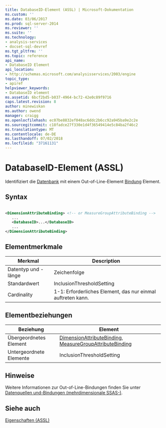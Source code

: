 ```yaml
---
title: DatabaseID-Element (ASSL) | Microsoft-Dokumentation
ms.custom: ''
ms.date: 03/06/2017
ms.prod: sql-server-2014
ms.reviewer: ''
ms.suite: ''
ms.technology:
- analysis-services
- docset-sql-devref
ms.tgt_pltfrm: ''
ms.topic: reference
api_name:
- DatabaseID Element
api_location:
- http://schemas.microsoft.com/analysisservices/2003/engine
topic_type:
- apiref
helpviewer_keywords:
- DatabaseID element
ms.assetid: 6bcf2bd5-b037-4964-bc72-42e0c89f9716
caps.latest.revision: 8
author: minewiskan
ms.author: owend
manager: craigg
ms.openlocfilehash: ec07be8832ef048ac6ddc2b6cc92a945ba9e2c2e
ms.sourcegitcommit: c18fadce27f330e1d4f36549414e5c84ba2f46c2
ms.translationtype: MT
ms.contentlocale: de-DE
ms.lasthandoff: 07/02/2018
ms.locfileid: "37161131"
---
```

# <a name="databaseid-element-assl"></a>DatabaseID-Element (ASSL)
  Identifiziert die [Datenbank](../objects/database-element-assl.md) mit einem Out-of-Line-Element [Bindung](../data-type/binding-data-type-assl.md) Element.  
  
## <a name="syntax"></a>Syntax  
  
```xml  
  
<DimensionAttributeBinding> <!-- or MeasureGroupAttributeBinding -->  
   ...  
   <DatabaseID>...</DatabaseID>  
   ...  
</DimensionAttributeBinding>  
```  
  
## <a name="element-characteristics"></a>Elementmerkmale  
  
|Merkmal|Description|  
|--------------------|-----------------|  
|Datentyp und -länge|Zeichenfolge|  
|Standardwert|InclusionThresholdSetting|  
|Cardinality|1-1: Erforderliches Element, das nur einmal auftreten kann.|  
  
## <a name="element-relationships"></a>Elementbeziehungen  
  
|Beziehung|Element|  
|------------------|-------------|  
|Übergeordnetes Element|[DimensionAttributeBinding](../data-type/dimensionattributebinding-data-type-out-of-line-assl.md), [MeasureGroupAttributeBinding](../data-type/measuregroupattributebinding-data-type-out-of-line-assl.md)|  
|Untergeordnete Elemente|InclusionThresholdSetting|  
  
## <a name="remarks"></a>Hinweise  
 Weitere Informationen zur Out-of-Line-Bindungen finden Sie unter [Datenquellen und-Bindungen &#40;mehrdimensionale SSAS-&#41;](../../multidimensional-models/data-sources-and-bindings-ssas-multidimensional.md).  
  
## <a name="see-also"></a>Siehe auch  
 [Eigenschaften &#40;ASSL&#41;](properties-assl.md)  
  
  
